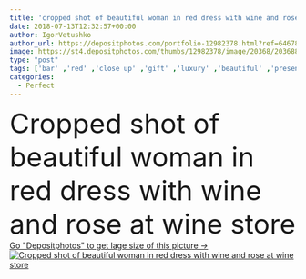 ```yaml
---
title: 'cropped shot of beautiful woman in red dress with wine and rose at wine store'
date: 2018-07-13T12:32:57+00:00
author: IgorVetushko
author_url: https://depositphotos.com/portfolio-12982378.html?ref=64678756
image: https://st4.depositphotos.com/thumbs/12982378/image/20368/203688610/api_thumb_450.jpg?forcejpeg=true
type: "post"
tags: ['bar' ,'red' ,'close up' ,'gift' ,'luxury' ,'beautiful' ,'present' ,'person' ,'shop' ,'female' ,'people' ,'flora' ,'floral' ,'flower' ,'storage' ,'restaurant' ,'crop' ,'drink' ,'style' ,'date' ,'indoor' ,'wine' ,'elegant' ,'stylish' ,'occupation' ,'professional' ,'work' ,'shelves' ,'indoors' ,'collection' ,'profession' ,'alcohol' ,'alone' ,'dress' ,'winery' ,'attractive' ,'rose' ,'warehouse' ,'sell' ,'cellar' ,'Cropped' ,'sommelier' ,'caucasian woman' ,'wine steward' ,'perfect taste' ]
categories: 
  - Perfect
---
```

<div aling="center">
            <font size="60"> Cropped shot of beautiful woman in red dress with wine and rose at wine store</font>   
</div>
<div>
    <a href='https://st4.depositphotos.com/thumbs/12982378/image/20368/203688610/api_thumb_450.jpg?forcejpeg=true?ref=64678756' target=_blank > Go "Depositphotos" to get lage size of this picture ->
        <img href='https://st4.depositphotos.com/thumbs/12982378/image/20368/203688610/api_thumb_450.jpg?forcejpeg=true?ref=64678756' src='https://st4.depositphotos.com/12982378/20368/i/950/depositphotos_203688610-stock-photo-cropped-shot-beautiful-woman-red.jpg?forcejpeg=true' alt='Cropped shot of beautiful woman in red dress with wine and rose at wine store' >
    </a>
</div>
